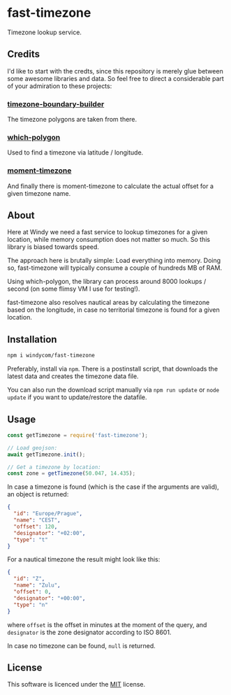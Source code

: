# fast-timezone

Timezone lookup service.

## Credits

I'd like to start with the credts, since this repository is merely glue between some 
awesome libraries and data. So feel free to direct a considerable part of your
admiration to these projects:

### [timezone-boundary-builder](https://github.com/evansiroky/timezone-boundary-builder)

The timezone polygons are taken from there.

### [which-polygon](https://github.com/mapbox/which-polygon)

Used to find a timezone via latitude / longitude.

### [moment-timezone](https://momentjs.com/timezone/)

And finally there is moment-timezone to calculate the actual offset for a given
timezone name.

## About

Here at Windy we need a fast service to lookup timezones for a given location, while
memory consumption does not matter so much. So this library is biased towards speed.

The approach here is brutally simple: Load everything into memory. Doing so, fast-timezone
will typically consume a couple of hundreds MB of RAM.

Using which-polygon, the library can process around 8000 lookups / second (on some
flimsy VM I use for testing!).

fast-timezone also resolves nautical areas by calculating the timezone based on the
longitude, in case no territorial timezone is found for a given location.

## Installation

```bash
npm i windycom/fast-timezone
```

Preferably, install via `npm`. There is a postinstall script, that downloads
the latest data and creates the timezone data file.

You can also run the download script manually via `npm run update` or `node update`
if you want to update/restore the datafile.

## Usage

```JavaScript
const getTimezone = require('fast-timezone');

// Load geojson:
await getTimezone.init();

// Get a timezone by location:
const zone = getTimezone(50.047, 14.435);
```

In case a timezone is found (which is the case if the arguments are valid), an object is returned:

```JSON
{
  "id": "Europe/Prague",
  "name": "CEST",
  "offset": 120,
  "designator": "+02:00",
  "type": "t"
}
```

For a nautical timezone the result might look like this:

```JSON
{
  "id": "Z",
  "name": "Zulu",
  "offset": 0,
  "designator": "+00:00",
  "type": "n"
}
```

where `offset` is the offset in minutes at the moment of the query, and `designator`
is the zone designator according to ISO 8601.

In case no timezone can be found, `null` is returned.

## License

This software is licenced under the [MIT](https://opensource.org/licenses/MIT) license.
